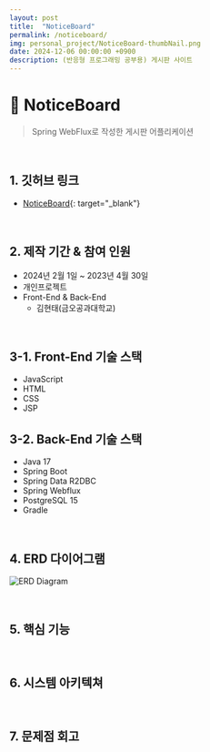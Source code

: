 ```yaml
---
layout: post
title:  "NoticeBoard"
permalink: /noticeboard/
img: personal_project/NoticeBoard-thumbNail.png
date: 2024-12-06 00:00:00 +0900
description: (반응형 프로그래밍 공부용) 게시판 사이트
---
```


# :pushpin: NoticeBoard
> Spring WebFlux로 작성한 게시판 어플리케이션

<br>

## 1. 깃허브 링크
- [NoticeBoard](https://github.com/kimgusxo/NoticeBoard){: target="_blank"}

<br>

## 2. 제작 기간 & 참여 인원
- 2024년 2월 1일 ~ 2023년 4월 30일
- 개인프로젝트
- Front-End & Back-End
  - 김현태(금오공과대학교)

<br>

## 3-1. Front-End 기술 스택
- JavaScript
- HTML
- CSS
- JSP

## 3-2. Back-End 기술 스택
- Java 17
- Spring Boot
- Spring Data R2DBC
- Spring Webflux
- PostgreSQL 15
- Gradle

<br>

## 4. ERD 다이어그램
![ERD Diagram]()

<br>

## 5. 핵심 기능

<br>

## 6. 시스템 아키텍쳐

<br>

## 7. 문제점 회고